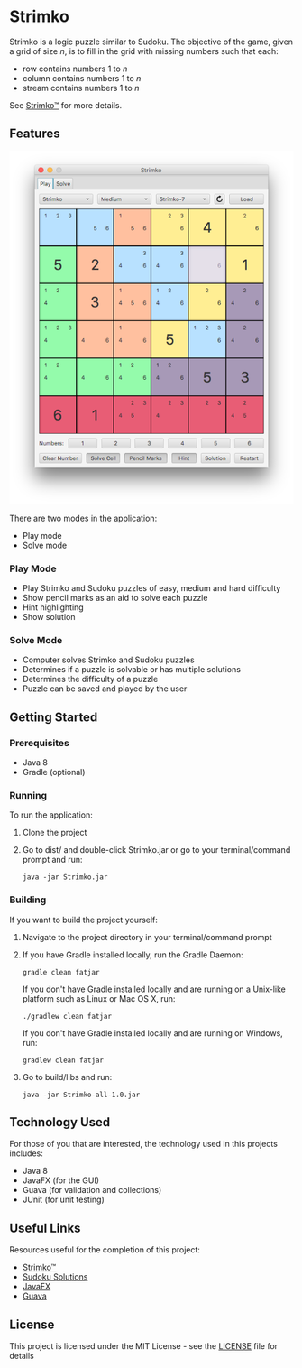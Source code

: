 # Strimko

Strimko is a logic puzzle similar to Sudoku. The objective of the game, given a grid of size *n*, is to fill
in the grid with missing numbers such that each:
* row contains numbers 1 to *n*
* column contains numbers 1 to *n*
* stream contains numbers 1 to *n*

See [Strimko™](http://www.strimko.com/index.htm) for more details.

## Features
![screenshot](/screenshots/screenshot-1.png)

There are two modes in the application:
* Play mode
* Solve mode

### Play Mode
* Play Strimko and Sudoku puzzles of easy, medium and hard difficulty
* Show pencil marks as an aid to solve each puzzle
* Hint highlighting
* Show solution

### Solve Mode
* Computer solves Strimko and Sudoku puzzles
* Determines if a puzzle is solvable or has multiple solutions
* Determines the difficulty of a puzzle
* Puzzle can be saved and played by the user

## Getting Started

### Prerequisites
* Java 8
* Gradle (optional)

### Running
To run the application:

1. Clone the project
2. Go to dist/ and double-click Strimko.jar or go to your terminal/command prompt and run:

    ```
    java -jar Strimko.jar
    ```

### Building
If you want to build the project yourself:

1. Navigate to the project directory in your terminal/command prompt
2. If you have Gradle installed locally, run the Gradle Daemon:

    ```
    gradle clean fatjar
    ```
   If you don't have Gradle installed locally and are running on a Unix-like platform such as Linux or Mac OS X, run:
    ```
    ./gradlew clean fatjar
    ```
   If you don't have Gradle installed locally and are running on Windows, run:
    ```
    gradlew clean fatjar
    ```   
3. Go to build/libs and run:

    ```
    java -jar Strimko-all-1.0.jar
    ```

## Technology Used
For those of you that are interested, the technology used in this projects includes:

* Java 8
* JavaFX (for the GUI)
* Guava (for validation and collections)
* JUnit (for unit testing)

## Useful Links
Resources useful for the completion of this project:

* [Strimko™](http://www.strimko.com/index.htm)
* [Sudoku Solutions](http://www.sudoku-solutions.com/)
* [JavaFX](http://docs.oracle.com/javase/8/javase-clienttechnologies.htm)
* [Guava](https://github.com/google/guava)

## License

This project is licensed under the MIT License - see the [LICENSE](LICENSE) file for details
